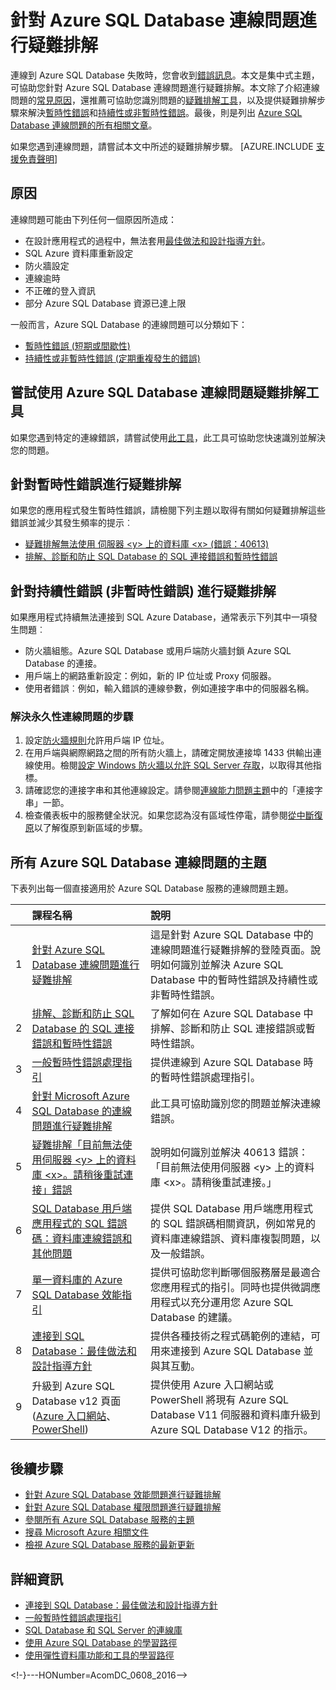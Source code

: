 <properties
	pageTitle="疑難排解 Azure SQL Database 常見的連接問題"
	description="找出並解決 Azure SQL Database 常見之連接錯誤的步驟。"
	services="sql-database"
	documentationCenter=""
	authors="dalechen"
	manager="felixwu"
	editor=""/>

<tags
	ms.service="sql-database"
	ms.workload="data-management"
	ms.tgt_pltfrm="na"
	ms.devlang="na"
	ms.topic="article"
	ms.date="06/02/2016"
	ms.author="daleche"/>

# 針對 Azure SQL Database 連線問題進行疑難排解

連線到 Azure SQL Database 失敗時，您會收到[錯誤訊息](sql-database-develop-error-messages.md)。本文是集中式主題，可協助您針對 Azure SQL Database 連線問題進行疑難排解。本文除了介紹連線問題的[常見原因](#cause)，還推薦可協助您識別問題的[疑難排解工具](#try-the-troubleshooter-for-azure-sql-database-connectivity-issues)，以及提供疑難排解步驟來解決[暫時性錯誤](#troubleshoot-transient-errors)和[持續性或非暫時性錯誤](#troubleshoot-the-persistent-errors)。最後，則是列出 [Azure SQL Database 連線問題的所有相關文章](#all-topics-for-azure-sql-database-connection-problems)。

如果您遇到連線問題，請嘗試本文中所述的疑難排解步驟。
[AZURE.INCLUDE [支援免責聲明](../../includes/support-disclaimer.md)]

## 原因

連線問題可能由下列任何一個原因所造成：

- 在設計應用程式的過程中，無法套用[最佳做法和設計指導方針](sql-database-connect-central-recommendations.md)。
- SQL Azure 資料庫重新設定
- 防火牆設定
- 連線逾時
- 不正確的登入資訊
- 部分 Azure SQL Database 資源已達上限

一般而言，Azure SQL Database 的連線問題可以分類如下：

- [暫時性錯誤 (短期或間歇性)](#troubleshoot-transient-errors)
- [持續性或非暫時性錯誤 (定期重複發生的錯誤)](#troubleshoot-the-persistent-errors)

## 嘗試使用 Azure SQL Database 連線問題疑難排解工具

如果您遇到特定的連線錯誤，請嘗試使用[此工具](https://support.microsoft.com/help/10085/troubleshooting-connectivity-issues-with-microsoft-azure-sql-database)，此工具可協助您快速識別並解決您的問題。

## 針對暫時性錯誤進行疑難排解
如果您的應用程式發生暫時性錯誤，請檢閱下列主題以取得有關如何疑難排解這些錯誤並減少其發生頻率的提示︰

- [疑難排解無法使用 伺服器 &lt;y&gt; 上的資料庫 &lt;x&gt; (錯誤：40613)](sql-database-troubleshoot-connection.md)
- [排解、診斷和防止 SQL Database 的 SQL 連接錯誤和暫時性錯誤](sql-database-connectivity-issues.md)

<a id="troubleshoot-the-persistent-errors" name="troubleshoot-the-persistent-errors"></a>

## 針對持續性錯誤 (非暫時性錯誤) 進行疑難排解

如果應用程式持續無法連接到 SQL Azure Database，通常表示下列其中一項發生問題︰

- 防火牆組態。Azure SQL Database 或用戶端防火牆封鎖 Azure SQL Database 的連接。
- 用戶端上的網路重新設定：例如，新的 IP 位址或 Proxy 伺服器。
- 使用者錯誤︰例如，輸入錯誤的連線參數，例如連接字串中的伺服器名稱。

### 解決永久性連線問題的步驟

1.	設定[防火牆規則](sql-database-configure-firewall-settings.md)允許用戶端 IP 位址。
2.	在用戶端與網際網路之間的所有防火牆上，請確定開放連接埠 1433 供輸出連線使用。檢閱[設定 Windows 防火牆以允許 SQL Server 存取](https://msdn.microsoft.com/library/cc646023.aspx)，以取得其他指標。
3.	請確認您的連接字串和其他連線設定。請參閱[連線能力問題主題](sql-database-connectivity-issues.md#connections-to-azure-sql-database)中的「連接字串」一節。
4.	檢查儀表板中的服務健全狀況。如果您認為沒有區域性停電，請參閱[從中斷復原](sql-database-disaster-recovery.md)以了解復原到新區域的步驟。

## 所有 Azure SQL Database 連線問題的主題

下表列出每一個直接適用於 Azure SQL Database 服務的連線問題主題。


| &nbsp; | 課程名稱 | 說明 |
| --: | :-- | :-- |
| 1 | [針對 Azure SQL Database 連線問題進行疑難排解](sql-database-troubleshoot-common-connection-issues.md) | 這是針對 Azure SQL Database 中的連線問題進行疑難排解的登陸頁面。說明如何識別並解決 Azure SQL Database 中的暫時性錯誤及持續性或非暫時性錯誤。 |
| 2 | [排解、診斷和防止 SQL Database 的 SQL 連接錯誤和暫時性錯誤](sql-database-connectivity-issues.md) | 了解如何在 Azure SQL Database 中排解、診斷和防止 SQL 連接錯誤或暫時性錯誤。 |
| 3 | [一般暫時性錯誤處理指引](best-practices-retry-general.md) | 提供連線到 Azure SQL Database 時的暫時性錯誤處理指引。 |
| 4 | [針對 Microsoft Azure SQL Database 的連線問題進行疑難排解](https://support.microsoft.com/help/10085/troubleshooting-connectivity-issues-with-microsoft-azure-sql-database) | 此工具可協助識別您的問題並解決連線錯誤。 |
| 5 | [疑難排解「目前無法使用伺服器 &lt;y&gt; 上的資料庫 &lt;x&gt;。請稍後重試連接」錯誤](sql-database-troubleshoot-connection.md) | 說明如何識別並解決 40613 錯誤：「目前無法使用伺服器 &lt;y&gt; 上的資料庫 &lt;x&gt;。請稍後重試連接。」 |
| 6 | [SQL Database 用戶端應用程式的 SQL 錯誤碼：資料庫連線錯誤和其他問題](sql-database-develop-error-messages.md) | 提供 SQL Database 用戶端應用程式的 SQL 錯誤碼相關資訊，例如常見的資料庫連線錯誤、資料庫複製問題，以及一般錯誤。 |
| 7 | [單一資料庫的 Azure SQL Database 效能指引](sql-database-performance-guidance.md) | 提供可協助您判斷哪個服務層是最適合您應用程式的指引。同時也提供微調應用程式以充分運用您 Azure SQL Database 的建議。 |
| 8 | [連接到 SQL Database：最佳做法和設計指導方針](sql-database-connect-central-recommendations.md) | 提供各種技術之程式碼範例的連結，可用來連接到 Azure SQL Database 並與其互動。 |
| 9 | 升級到 Azure SQL Database v12 頁面 ([Azure 入口網站](sql-database-upgrade-server-portal.md)、[PowerShell](sql-database-upgrade-server-powershell.md)) | 提供使用 Azure 入口網站或 PowerShell 將現有 Azure SQL Database V11 伺服器和資料庫升級到 Azure SQL Database V12 的指示。 |


## 後續步驟

- [針對 Azure SQL Database 效能問題進行疑難排解](sql-database-troubleshoot-performance.md)
- [針對 Azure SQL Database 權限問題進行疑難排解](sql-database-troubleshoot-permissions.md)
- [參閱所有 Azure SQL Database 服務的主題](sql-database-index-all-articles.md)
- [搜尋 Microsoft Azure 相關文件](http://azure.microsoft.com/search/documentation/)
- [檢視 Azure SQL Database 服務的最新更新](http://azure.microsoft.com/updates/?service=sql-database)


## 詳細資訊

- [連接到 SQL Database：最佳做法和設計指導方針](sql-database-connect-central-recommendations.md)
- [一般暫時性錯誤處理指引](../best-practices-retry-general.md)
- [SQL Database 和 SQL Server 的連線庫](sql-database-libraries.md)
- [使用 Azure SQL Database 的學習路徑](https://azure.microsoft.com/documentation/learning-paths/sql-database-training-learn-sql-database)
- [使用彈性資料庫功能和工具的學習路徑](https://azure.microsoft.com/documentation/learning-paths/sql-database-elastic-scale) 

<!-}---HONumber=AcomDC_0608_2016-->